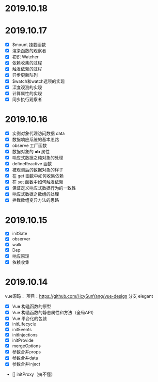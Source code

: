 # 2019.10.18

# 2019.10.17
- [x] $mount 挂载函数
- [x] 渲染函数的观察者
- [x] 初识 Watcher
- [x] 依赖收集的过程
- [x] 触发依赖的过程
- [x] 异步更新队列
- [x] $watch和watch选项的实现
- [x] 深度观测的实现
- [x] 计算属性的实现
- [x] 同步执行观察者

# 2019.10.16
- [x] 实例对象代理访问数据 data
- [x] 数据响应系统的基本思路
- [x] observe 工厂函数
- [x] 数据对象的 __ob__ 属性
- [x] 响应式数据之纯对象的处理
- [x] defineReactive 函数
- [x] 被观测后的数据对象的样子
- [x] 在 get 函数中如何收集依赖
- [x] 在 set 函数中如何触发依赖
- [x] 保证定义响应式数据行为的一致性
- [x] 响应式数据之数组的处理
- [x] 拦截数组变异方法的思路
# 2019.10.15
- [x] initSate
- [x] observer
- [x] walk
- [x] Dep
- [x] 响应原理
- [x] 依赖收集
# 2019.10.14
vue源码：
项目：https://github.com/HcySunYang/vue-design 分支  elegant
- [x] Vue 构造函数的原型
- [x] Vue 构造函数的静态属性和方法（全局API）
- [x] Vue 平台化的包装
- [x] initLifecycle
- [x] initEvents
- [x] initInjections
- [x] initProvide
- [x] mergeOptions
- [x] 参数合并props
- [x] 参数合并data
- [x] 参数合并inject
- [] initProxy（搞不懂）



